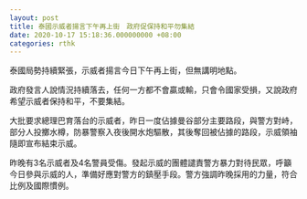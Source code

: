 ```yaml
---
layout: post
title: 泰國示威者揚言下午再上街　政府促保持和平勿集結
date: 2020-10-17 15:18:36.000000000 +08:00
categories: rthk
---
```


泰國局勢持續緊張，示威者揚言今日下午再上街，但無講明地點。

政府發言人說情況持續落去，任何一方都不會贏或輸，只會令國家受損，又說政府希望示威者保持和平，不要集結。

大批要求總理巴育落台的示威者，昨日一度佔據曼谷部分主要路段，與警方對峙，部分人投擲水樽，防暴警察入夜後開水炮驅散，其後奪回被佔據的路段，示威領袖隨即宣布結束示威。

昨晚有3名示威者及4名警員受傷。發起示威的團體譴責警方暴力對待民眾，呼籲今日參與示威的人，準備好應對警方的鎮壓手段。警方強調昨晚採用的力量，符合比例及國際慣例。

